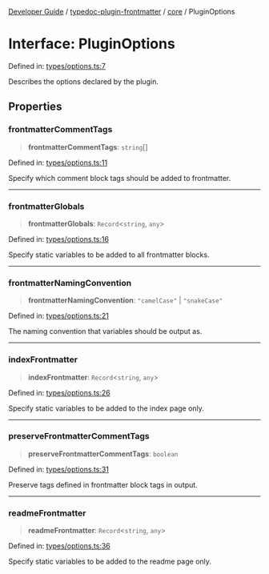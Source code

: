 [Developer Guide](../../../README.md) / [typedoc-plugin-frontmatter](../../README.md) / [core](../README.md) / PluginOptions

# Interface: PluginOptions

Defined in: [types/options.ts:7](https://github.com/typedoc2md/typedoc-plugin-markdown/blob/main/packages/typedoc-plugin-frontmatter/src/types/options.ts#L7)

Describes the options declared by the plugin.

## Properties

### frontmatterCommentTags

> **frontmatterCommentTags**: `string`[]

Defined in: [types/options.ts:11](https://github.com/typedoc2md/typedoc-plugin-markdown/blob/main/packages/typedoc-plugin-frontmatter/src/types/options.ts#L11)

Specify which comment block tags should be added to frontmatter.

***

### frontmatterGlobals

> **frontmatterGlobals**: `Record`\<`string`, `any`\>

Defined in: [types/options.ts:16](https://github.com/typedoc2md/typedoc-plugin-markdown/blob/main/packages/typedoc-plugin-frontmatter/src/types/options.ts#L16)

Specify static variables to be added to all frontmatter blocks.

***

### frontmatterNamingConvention

> **frontmatterNamingConvention**: `"camelCase"` \| `"snakeCase"`

Defined in: [types/options.ts:21](https://github.com/typedoc2md/typedoc-plugin-markdown/blob/main/packages/typedoc-plugin-frontmatter/src/types/options.ts#L21)

The naming convention that variables should be output as.

***

### indexFrontmatter

> **indexFrontmatter**: `Record`\<`string`, `any`\>

Defined in: [types/options.ts:26](https://github.com/typedoc2md/typedoc-plugin-markdown/blob/main/packages/typedoc-plugin-frontmatter/src/types/options.ts#L26)

Specify static variables to be added to the index page only.

***

### preserveFrontmatterCommentTags

> **preserveFrontmatterCommentTags**: `boolean`

Defined in: [types/options.ts:31](https://github.com/typedoc2md/typedoc-plugin-markdown/blob/main/packages/typedoc-plugin-frontmatter/src/types/options.ts#L31)

Preserve tags defined in frontmatter block tags in output.

***

### readmeFrontmatter

> **readmeFrontmatter**: `Record`\<`string`, `any`\>

Defined in: [types/options.ts:36](https://github.com/typedoc2md/typedoc-plugin-markdown/blob/main/packages/typedoc-plugin-frontmatter/src/types/options.ts#L36)

Specify static variables to be added to the readme page only.
